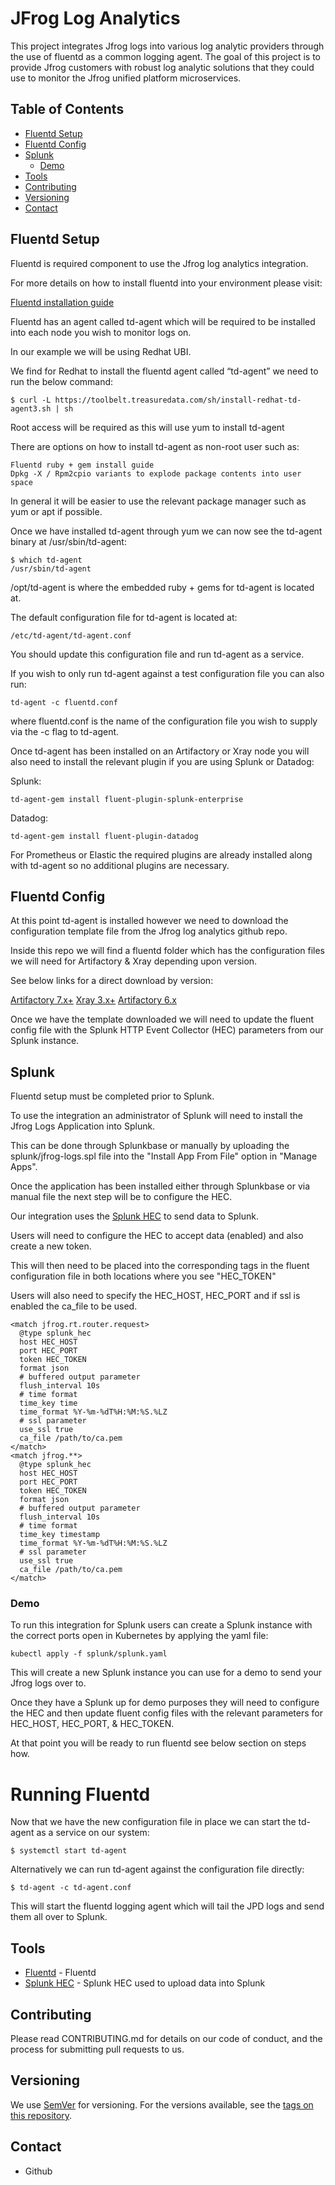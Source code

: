 # JFrog Log Analytics
This project integrates Jfrog logs into various log analytic providers through the use of fluentd as a common logging agent.
The goal of this project is to provide Jfrog customers with robust log analytic solutions that they could use to monitor the Jfrog unified platform microservices.

## Table of Contents

   * [Fluentd Setup](#fluentd-setup)
   * [Fluentd Config](#fluentd-setup)
   * [Splunk](#splunk)
     * [Demo](#demo)
   * [Tools](#tools)
   * [Contributing](#contributing)
   * [Versioning](#versioning)
   * [Contact](#contact)

## Fluentd Setup

Fluentd is required component to use the Jfrog log analytics integration.

For more details on how to install fluentd into your environment please visit:

[Fluentd installation guide](https://docs.fluentd.org/installation)

Fluentd has an agent called td-agent which will be required to be installed into each node you wish to monitor logs on.

In our example we will be using Redhat UBI.

We find for Redhat to install the fluentd agent called “td-agent” we need to run the below command:

```
$ curl -L https://toolbelt.treasuredata.com/sh/install-redhat-td-agent3.sh | sh
```

Root access will be required as this will use yum to install td-agent

There are options on how to install td-agent as non-root user such as:

``` 
Fluentd ruby + gem install guide
Dpkg -X / Rpm2cpio variants to explode package contents into user space
```

In general it will be easier to use the relevant package manager such as yum or apt if possible.

Once we have installed td-agent through yum we can now see the td-agent binary at /usr/sbin/td-agent:

``` 
$ which td-agent
/usr/sbin/td-agent
```

/opt/td-agent is where the embedded ruby + gems for td-agent is located at.

The default configuration file for td-agent is located at:

```
/etc/td-agent/td-agent.conf
```

You should update this configuration file and run td-agent as a service.

If you wish to only run td-agent against a test configuration file you can also run:

```
td-agent -c fluentd.conf
```

where fluentd.conf is the name of the configuration file you wish to supply via the -c flag to td-agent.

Once td-agent has been installed on an Artifactory or Xray node you will also need to install the relevant plugin if you are using Splunk or Datadog:

Splunk:
```
td-agent-gem install fluent-plugin-splunk-enterprise
```

Datadog:
``` 
td-agent-gem install fluent-plugin-datadog
```

For Prometheus or Elastic the required plugins are already installed along with td-agent so no additional plugins are necessary.


## Fluentd Config
At this point td-agent is installed however we need to download the configuration template file from the Jfrog log analytics github repo.

Inside this repo we will find a fluentd folder which has the configuration files we will need for Artifactory & Xray depending upon version.

See below links for a direct download by version:

[Artifactory 7.x+](https://github.com/jfrog/log-analytics/blob/master/fluentd/fluent.conf.rt)
[Xray 3.x+](https://github.com/jfrog/log-analytics/blob/master/fluentd/fluent.conf.xray)
[Artifactory 6.x](https://github.com/jfrog/log-analytics/blob/master/fluentd/fluent.conf.rt6)

Once we have the template downloaded we will need to update the fluent config file with the Splunk HTTP Event Collector (HEC) parameters from our Splunk instance.

## Splunk

Fluentd setup must be completed prior to Splunk.

To use the integration an administrator of Splunk will need to install the Jfrog Logs Application into Splunk.

This can be done through Splunkbase or manually by uploading the splunk/jfrog-logs.spl file into the "Install App From File" option in "Manage Apps".

Once the application has been installed either through Splunkbase or via manual file the next step will be to configure the HEC.

Our integration uses the [Splunk HEC](https://dev.splunk.com/enterprise/docs/dataapps/httpeventcollector/) to send data to Splunk.

Users will need to configure the HEC to accept data (enabled) and also create a new token.

This will then need to be placed into the corresponding tags in the fluent configuration file in both locations where you see "HEC_TOKEN"

Users will also need to specify the HEC_HOST, HEC_PORT and if ssl is enabled the ca_file to be used.

``` 
<match jfrog.rt.router.request>
  @type splunk_hec
  host HEC_HOST
  port HEC_PORT
  token HEC_TOKEN
  format json
  # buffered output parameter
  flush_interval 10s
  # time format
  time_key time
  time_format %Y-%m-%dT%H:%M:%S.%LZ
  # ssl parameter
  use_ssl true
  ca_file /path/to/ca.pem
</match>
<match jfrog.**>
  @type splunk_hec
  host HEC_HOST
  port HEC_PORT
  token HEC_TOKEN
  format json
  # buffered output parameter
  flush_interval 10s
  # time format
  time_key timestamp
  time_format %Y-%m-%dT%H:%M:%S.%LZ
  # ssl parameter
  use_ssl true
  ca_file /path/to/ca.pem
</match>

```

### Demo

To run this integration for Splunk users can create a Splunk instance with the correct ports open in Kubernetes by applying the yaml file:

``` 
kubectl apply -f splunk/splunk.yaml
```

This will create a new Splunk instance you can use for a demo to send your Jfrog logs over to.

Once they have a Splunk up for demo purposes they will need to configure the HEC and then update fluent config files with the relevant parameters for HEC_HOST, HEC_PORT, & HEC_TOKEN.

At that point you will be ready to run fluentd see below section on steps how.

# Running Fluentd

Now that we have the new configuration file in place we can start the td-agent as a service on our system:

```
$ systemctl start td-agent
```

Alternatively we can run td-agent against the configuration file directly:

```
$ td-agent -c td-agent.conf
```

This will start the fluentd logging agent which will tail the JPD logs and send them all over to Splunk.

## Tools
* [Fluentd](https://www.fluentd.org) - Fluentd
* [Splunk HEC](https://dev.splunk.com/enterprise/docs/dataapps/httpeventcollector/) - Splunk HEC used to upload data into Splunk

## Contributing
Please read CONTRIBUTING.md for details on our code of conduct, and the process for submitting pull requests to us.

## Versioning
We use [SemVer](http://semver.org/) for versioning. For the versions available, see the [tags on this repository](https://github.com/your/project/tags).

## Contact
* Github

